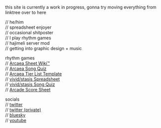 <head>
<style> 
@font-face {
   font-family: tt_octosquares_trlmd;
   src: url(tt_octosquares_trial_medium-webfont.woff);
}

* {
   font-family: tt_octosquares_trlmd;
}
</style>
</head>

<p>this site is currently a work in progress, gonna try moving everything from linktree over to here</p>

<p>// he/him
<br>// spreadsheet enjoyer
<br>// occasional shitposter
<br>// I play rhythm games
<br>// hajimeli server mod
<br>// getting into graphic design + music

<p>rhythm games
<br>// <a href="https://docs.google.com/spreadsheets/d/19aJxKjLNi-s9mRd6xFw3o83f0VrBEoO1TGJzzlCfuFM/edit?usp=sharing">Arcaea Sheet Wiki™</a>
<br>// <a href="https://www.jetpunk.com/create-quiz/1532734">Arcaea Song Quiz</a>
<br>// <a href="https://tiermaker.com/create/arcaea---songs-and-charts-1012566">Arcaea Tier List Template</a>
<br>// <a href="https://docs.google.com/spreadsheets/d/1w5-ZzjoqHyiuG_nZY4E-of7IraxxWMH1Eh2ZOAtidRk/edit?usp=sharing">vivid/stasis Spreadsheet</a>
<br>// <a href="https://www.jetpunk.com/user-quizzes/1611189/all-vividstasis-songs">vivid/stasis Song Quiz</a>
<br>// <a href="https://docs.google.com/spreadsheets/d/1IlxyxyhRy4Ff337XMKTrM5WXbZBgXHETBgRaH8Qp-Vw/edit?usp=sharing">Arcade Score Sheet</a>

<p>socials
<br>// <a href="https://twitter.com/Inksurgence">twitter</a>
<br>// <a href="https://twitter.com/carbon_torrent">twitter (private)</a>
<br>// <a href="https://bsky.app/profile/inksurgence.bsky.social">bluesky</a>
<br>// <a href="https://www.youtube.com/@InksurgenceDTM">youtube</a>
